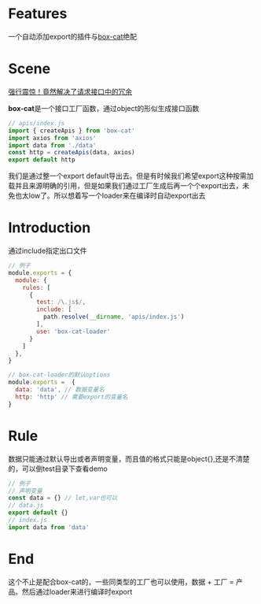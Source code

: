 # Features
一个自动添加export的插件与[box-cat]('https://github.com/hengshanMWC/film)绝配
# Scene
[强行震惊！竟然解决了请求接口中的冗余]('https://juejin.cn/post/6850418120830976007')

**box-cat**是一个接口工厂函数，通过object的形似生成接口函数
```js
// apis/index.js
import { createApis } from 'box-cat'
import axios from 'axios'
import data from './data'
const http = createApis(data, axios)
export default http
```
我们是通过整一个export default导出去。但是有时候我们希望export这种按需加载并且来源明确的引用，但是如果我们通过工厂生成后再一个个export出去，未免也太low了。所以想着写一个loader来在编译时自动export出去

# Introduction
通过include指定出口文件
```js
// 例子
module.exports = {
  module: {
    rules: [
      {
        test: /\.js$/,
        include: [
          path.resolve(__dirname, 'apis/index.js')
        ],
        use: 'box-cat-loader'
      }
    ]
  },
}
```
```js
// box-cat-loader的默认options
module.exports =  {
  data: 'data', // 数据变量名
  http: 'http' // 需要export的变量名
}
```
# Rule
数据只能通过默认导出或者声明变量，而且值的格式只能是object{},还是不清楚的，可以倒test目录下查看demo
```js
// 例子
// 声明变量
const data = {} // let,var也可以
// data.js
export default {}
// index.js
import data from 'data'
```

# End

这个不止是配合box-cat的，一些同类型的工厂也可以使用，数据 + 工厂 = 产品。然后通过loader来进行编译时export
